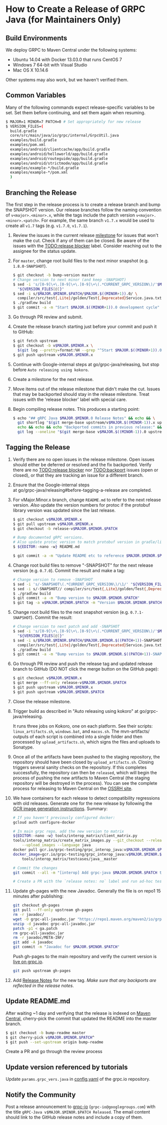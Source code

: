 How to Create a Release of GRPC Java (for Maintainers Only)
===============================================================

Build Environments
------------------
We deploy GRPC to Maven Central under the following systems:
- Ubuntu 14.04 with Docker 13.03.0 that runs CentOS 7
- Windows 7 64-bit with Visual Studio
- Mac OS X 10.14.6

Other systems may also work, but we haven't verified them.

Common Variables
----------------
Many of the following commands expect release-specific variables to be set. Set
them before continuing, and set them again when resuming.

```bash
$ MAJOR=1 MINOR=7 PATCH=0 # Set appropriately for new release
$ VERSION_FILES=(
  build.gradle
  core/src/main/java/io/grpc/internal/GrpcUtil.java
  examples/build.gradle
  examples/pom.xml
  examples/android/clientcache/app/build.gradle
  examples/android/helloworld/app/build.gradle
  examples/android/routeguide/app/build.gradle
  examples/android/strictmode/app/build.gradle
  examples/example-*/build.gradle
  examples/example-*/pom.xml
  )
```


Branching the Release
---------------------
The first step in the release process is to create a release branch and bump
the SNAPSHOT version. Our release branches follow the naming
convention of `v<major>.<minor>.x`, while the tags include the patch version
`v<major>.<minor>.<patch>`. For example, the same branch `v1.7.x`
would be used to create all `v1.7` tags (e.g. `v1.7.0`, `v1.7.1`).

1. Review the issues in the current release [milestone](https://github.com/grpc/grpc-java/milestones)
   for issues that won't make the cut. Check if any of them can be
   closed. Be aware of the issues with the [TODO:release blocker][] label.
   Consider reaching out to the assignee for the status update.
2. For `master`, change root build files to the next minor snapshot (e.g.
   ``1.8.0-SNAPSHOT``).

   ```bash
   $ git checkout -b bump-version master
   # Change version to next minor (and keep -SNAPSHOT)
   $ sed -i 's/[0-9]\+\.[0-9]\+\.[0-9]\+\(.*CURRENT_GRPC_VERSION\)/'$MAJOR.$((MINOR+1)).0'\1/' \
     "${VERSION_FILES[@]}"
   $ sed -i s/$MAJOR.$MINOR.$PATCH/$MAJOR.$((MINOR+1)).0/ \
     compiler/src/test{,Lite}/golden/Test{,Deprecated}Service.java.txt
   $ ./gradlew build
   $ git commit -a -m "Start $MAJOR.$((MINOR+1)).0 development cycle"
   ```
3. Go through PR review and submit.
4. Create the release branch starting just before your commit and push it to GitHub:

   ```bash
   $ git fetch upstream
   $ git checkout -b v$MAJOR.$MINOR.x \
     $(git log --pretty=format:%H --grep "^Start $MAJOR.$((MINOR+1)).0 development cycle$" upstream/master)^
   $ git push upstream v$MAJOR.$MINOR.x
   ```
5. Continue with Google-internal steps at go/grpc-java/releasing, but stop
   before `Auto releasing using kokoro`.
6. Create a milestone for the next release.
7. Move items out of the release milestone that didn't make the cut. Issues that
   may be backported should stay in the release milestone. Treat issues with the
   'release blocker' label with special care.
8. Begin compiling release notes. This produces a starting point:

   ```bash
   $ echo "## gRPC Java $MAJOR.$MINOR.0 Release Notes" && echo && \
     git shortlog "$(git merge-base upstream/v$MAJOR.$((MINOR-1)).x upstream/v$MAJOR.$MINOR.x)"..upstream/v$MAJOR.$MINOR.x | cat && \
     echo && echo && echo "Backported commits in previous release:" && \
     git log --oneline "$(git merge-base v$MAJOR.$((MINOR-1)).0 upstream/v$MAJOR.$MINOR.x)"..v$MAJOR.$((MINOR-1)).0^
   ```

[TODO:release blocker]: https://github.com/grpc/grpc-java/issues?q=label%3A%22TODO%3Arelease+blocker%22
[TODO:backport]: https://github.com/grpc/grpc-java/issues?q=label%3ATODO%3Abackport

Tagging the Release
-------------------

1. Verify there are no open issues in the release milestone. Open issues should
   either be deferred or resolved and the fix backported. Verify there are no
   [TODO:release blocker][] nor [TODO:backport][] issues (open or closed), or
   that they are tracking an issue for a different branch.
2. Ensure that the Google-internal steps  
   at go/grpc-java/releasing#before-tagging-a-release are completed.
3. For vMajor.Minor.x branch, change `README.md` to refer to the next release
   version. _Also_ update the version numbers for protoc if the protobuf library
   version was updated since the last release.

   ```bash
   $ git checkout v$MAJOR.$MINOR.x
   $ git pull upstream v$MAJOR.$MINOR.x
   $ git checkout -b release-v$MAJOR.$MINOR.$PATCH
   
   # Bump documented gRPC versions.
   # Also update protoc version to match protobuf version in gradle/libs.versions.toml.
   $ ${EDITOR:-nano -w} README.md
   
   $ git commit -a -m "Update README etc to reference $MAJOR.$MINOR.$PATCH"
   ```
4. Change root build files to remove "-SNAPSHOT" for the next release version
   (e.g. `0.7.0`). Commit the result and make a tag:

   ```bash
   # Change version to remove -SNAPSHOT
   $ sed -i 's/-SNAPSHOT\(.*CURRENT_GRPC_VERSION\)/\1/' "${VERSION_FILES[@]}"
   $ sed -i s/-SNAPSHOT// compiler/src/test{,Lite}/golden/Test{,Deprecated}Service.java.txt
   $ ./gradlew build
   $ git commit -a -m "Bump version to $MAJOR.$MINOR.$PATCH"
   $ git tag -a v$MAJOR.$MINOR.$PATCH -m "Version $MAJOR.$MINOR.$PATCH"
   ```
5. Change root build files to the next snapshot version (e.g. `0.7.1-SNAPSHOT`).
   Commit the result:

   ```bash
   # Change version to next patch and add -SNAPSHOT
   $ sed -i 's/[0-9]\+\.[0-9]\+\.[0-9]\+\(.*CURRENT_GRPC_VERSION\)/'$MAJOR.$MINOR.$((PATCH+1))-SNAPSHOT'\1/' \
     "${VERSION_FILES[@]}"
   $ sed -i s/$MAJOR.$MINOR.$PATCH/$MAJOR.$MINOR.$((PATCH+1))-SNAPSHOT/ \
     compiler/src/test{,Lite}/golden/Test{,Deprecated}Service.java.txt
   $ ./gradlew build
   $ git commit -a -m "Bump version to $MAJOR.$MINOR.$((PATCH+1))-SNAPSHOT"
   ```
6. Go through PR review and push the release tag and updated release branch to
   GitHub (DO NOT click the merge button on the GitHub page):

   ```bash
   $ git checkout v$MAJOR.$MINOR.x
   $ git merge --ff-only release-v$MAJOR.$MINOR.$PATCH
   $ git push upstream v$MAJOR.$MINOR.x
   $ git push upstream v$MAJOR.$MINOR.$PATCH
   ```
7. Close the release milestone.

8. Trigger build as described in "Auto releasing using kokoro" at
   go/grpc-java/releasing.

    It runs three jobs on Kokoro, one on each platform. See their scripts:
    `linux_artifacts.sh`, `windows.bat`, and `macos.sh`. The mvn-artifacts/
    outputs of each script is combined into a single folder and then processed
    by `upload_artifacts.sh`, which signs the files and uploads to Sonatype.

9. Once all of the artifacts have been pushed to the staging repository, the
   repository should have been closed by `upload_artifacts.sh`. Closing triggers
   several sanity checks on the repository. If this completes successfully, the
   repository can then be `released`, which will begin the process of pushing
   the new artifacts to Maven Central (the staging repository will be destroyed
   in the process). You can see the complete process for releasing to Maven
   Central on the [OSSRH site](https://central.sonatype.org/pages/releasing-the-deployment.html).

10. We have containers for each release to detect compatibility regressions with
    old releases. Generate one for the new release by following the [GCR image
    generation instructions][gcr-image]. Summary:
    ```bash
    # If you haven't previously configured docker:
    gcloud auth configure-docker

    # In main grpc repo, add the new version to matrix
    ${EDITOR:-nano -w} tools/interop_matrix/client_matrix.py
    tools/interop_matrix/create_matrix_images.py --git_checkout --release=v$MAJOR.$MINOR.$PATCH \
        --upload_images --language java
    docker pull gcr.io/grpc-testing/grpc_interop_java:v$MAJOR.$MINOR.$PATCH
    docker_image=gcr.io/grpc-testing/grpc_interop_java:v$MAJOR.$MINOR.$PATCH \
        tools/interop_matrix/testcases/java__master

    # Commit the changes
    git commit --all -m "[interop] Add grpc-java $MAJOR.$MINOR.$PATCH to client_matrix.py"

    # Create a PR with the `release notes: no` label and run ad-hoc test against your PR
    ```
[gcr-image]: https://github.com/grpc/grpc/blob/master/tools/interop_matrix/README.md#step-by-step-instructions-for-adding-a-gcr-image-for-a-new-release-for-compatibility-test

11. Update gh-pages with the new Javadoc. Generally the file is on repo1
    15 minutes after publishing:

    ```bash
    git checkout gh-pages
    git pull --ff-only upstream gh-pages
    rm -r javadoc/
    wget -O grpc-all-javadoc.jar "https://repo1.maven.org/maven2/io/grpc/grpc-all/$MAJOR.$MINOR.$PATCH/grpc-all-$MAJOR.$MINOR.$PATCH-javadoc.jar"
    unzip -d javadoc grpc-all-javadoc.jar
    patch -p1 < ga.patch
    rm grpc-all-javadoc.jar
    rm -r javadoc/META-INF/
    git add -A javadoc
    git commit -m "Javadoc for $MAJOR.$MINOR.$PATCH"
    ```

    Push gh-pages to the main repository and verify the current version is
    [live on grpc.io](https://grpc.io/grpc-java/javadoc/).

    ```bash
    git push upstream gh-pages
    ```

12. Add [Release Notes](https://github.com/grpc/grpc-java/releases) for the new tag.
    *Make sure that any backports are reflected in the release notes.*


Update README.md
----------------
After waiting ~1 day and verifying that the release is indexed on [Maven
Central](https://search.maven.org/search?q=g:io.grpc), cherry-pick the commit
that updated the README into the master branch.

```bash
$ git checkout -b bump-readme master
$ git cherry-pick v$MAJOR.$MINOR.$PATCH^
$ git push --set-upstream origin bump-readme
```

Create a PR and go through the review process

Update version referenced by tutorials
--------------------------------------

Update `params.grpc_vers.java` in
[config.yaml](https://github.com/grpc/grpc.io/blob/master/config.yaml)
of the grpc.io repository.

Notify the Community
--------------------
Post a release announcement to [grpc-io](https://groups.google.com/forum/#!forum/grpc-io)
(`grpc-io@googlegroups.com`) with the title `gRPC-Java v$MAJOR.$MINOR.$PATCH
Released`. The email content should link to the GitHub release notes and include
a copy of them.
